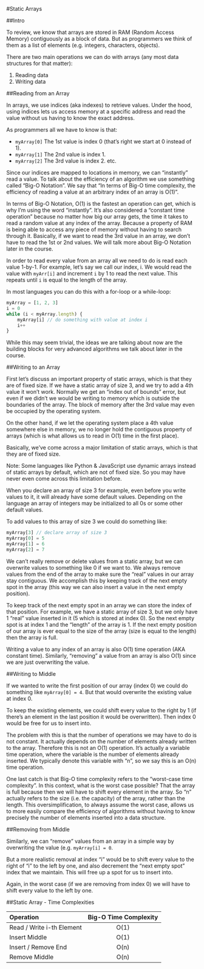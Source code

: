 #Static Arrays

##Intro

To review, we know that arrays are stored in RAM (Random Access Memory) contiguously as a block of data. But as programmers we think of them as a list of elements (e.g. integers, characters, objects).

There are two main operations we can do with arrays (any most data structures for that matter):

1. Reading data
2. Writing data

##Reading from an Array

In arrays, we use indices (aka indexes) to retrieve values. Under the hood, using indices lets us access memory at a specific address and read the value without us having to know the exact address.

As programmers all we have to know is that:

* `myArray[0]` The 1st value is index 0 (that’s right we start at 0 instead of 1).
* `myArray[1]` The 2nd value is index 1.
* `myArray[2]` The 3rd value is index 2.
etc.

Since our indices are mapped to locations in memory, we can “instantly” read a value. To talk about the efficiency of an algorithm we use something called “Big-O Notation”. We say that “In terms of Big-O time complexity, the efficiency of reading a value at an arbitrary index of an array is O(1)”. 

In terms of Big-O Notation, O(1) is the fastest an operation can get, which is why I’m using the word “instantly”. It’s also considered a “constant time operation” because no matter how big our array gets, the time it takes to read a random value at any index of the array. Because a property of RAM is being able to access any piece of memory without having to search through it. Basically, if we want to read the 3rd value in an array, we don’t have to read the 1st or 2nd values. We will talk more about Big-O Notation later in the course.

In order to read every value from an array all we need to do is read each value 1-by-1. For example, let’s say we call our index, i. We would read the value with `myArr[i]` and increment `i` by 1 to read the next value. This repeats until `i` is equal to the length of the array.

In most languages you can do this with a for-loop or a while-loop:
```javascript
myArray = [1, 2, 3]
i = 0
while (i < myArray.length) {
    myArray[i] // do something with value at index i
    i++
}
```

While this may seem trivial, the ideas we are talking about now are the building blocks for very advanced algorithms we talk about later in the course.

##Writing to an Array

First let’s discuss an important property of static arrays, which is that they are of fixed size. If we have a static array of size 3, and we try to add a 4th value it won’t work. Normally we get an “index out of bounds” error, but even if we didn’t we would be writing to memory which is outside the boundaries of the array. The block of memory after the 3rd value may even be occupied by the operating system. 

On the other hand, if we let the operating system place a 4th value somewhere else in memory, we no longer hold the contiguous property of arrays (which is what allows us to read in O(1) time in the first place).

Basically, we’ve come across a major limitation of static arrays, which is that they are of fixed size. 

Note: Some languages like Python & JavaScript use dynamic arrays instead of static arrays by default, which are not of fixed size. So you may have never even come across this limitation before.

When you declare an array of size 3 for example, even before you write values to it, it will already have some default values. Depending on the language an array of integers may be initialized to all 0s or some other default values.

To add values to this array of size 3 we could do something like:
```javascript
myArray[3] // declare array of size 3
myArray[0] = 5
myArray[1] = 6
myArray[2] = 7
```

We can’t really remove or delete values from a static array, but we can overwrite values to something like 0 if we want to. We always remove values from the end of the array to make sure the “real” values in our array stay contiguous. We accomplish this by keeping track of the next empty spot in the array (this way we can also insert a value in the next empty position).

To keep track of the next empty spot in an array we can store the index of that position. For example, we have a static array of size 3, but we only have 1 “real” value inserted in it (5 which is stored at index 0). So the next empty spot is at index 1 and the “length” of the array is 1. If the next empty position of our array is ever equal to the size of the array (size is equal to the length) then the array is full.

Writing a value to any index of an array is also O(1) time operation (AKA constant time). Similarly, “removing” a value from an array is also O(1) since we are just overwriting the value.

##Writing to Middle

If we wanted to write the first position of our array (index 0) we could do something like `myArray[0] = 4`. But that would overwrite the existing value at index 0. 

To keep the existing elements, we could shift every value to the right by 1 (if there’s an element in the last position it would be overwritten). Then index 0 would be free for us to insert into.

The problem with this is that the number of operations we may have to do is not constant. It actually depends on the number of elements already written to the array. Therefore this is not an O(1) operation. It’s actually a variable time operation, where the variable is the number of elements already inserted. We typically denote this variable with “n”, so we say this is an O(n) time operation.

One last catch is that Big-O time complexity refers to the “worst-case time complexity”. In this context, what is the worst case possible? That the array is full because then we will have to shift every element in the array. So “n” actually refers to the size (i.e. the capacity) of the array, rather than the length. This oversimplification, to always assume the worst case, allows us to more easily compare the efficiency of algorithms without having to know precisely the number of elements inserted into a data structure.


##Removing from Middle

Similarly, we can “remove” values from an array in a simple way by overwriting the value (e.g. `myArray[i] = 0`.

But a more realistic removal at index “i” would be to shift every value to the right of “i” to the left by one, and also decrement the “next empty spot” index that we maintain. This will free up a spot for us to insert into.

Again, in the worst case (if we are removing from index 0) we will have to shift every value to the left by one.


##Static Array - Time Complexities 


| Operation                 | Big-O Time Complexity |
| :---------                | :---------:           |
| Read / Write i-th Element | O(1)                  |
| Insert Middle             | O(1)                  |
| Insert / Remove End       | O(n)                  |
| Remove Middle             | O(n)                  |
